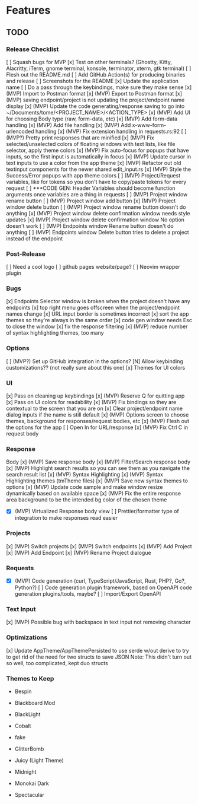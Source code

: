 # Features

## TODO

### Release Checklist
[ ] Squash bugs for MVP
[x] Test on other terminals? (Ghostty, Kitty, Alacritty, iTerm, gnome terminal, konsole, terminator, xterm, gtk terminal)
[ ] Flesh out the README.md
[ ] Add GitHub Action(s) for producing binaries and release
[ ] Screenshots for the README
[x] Update the application name
[ ] Do a pass through the keybindings, make sure they make sense
[x] (MVP) Import to Postman format
[x] (MVP) Export to Postman format
[x] (MVP) saving endpoint/project is not updating the project/endpoint name display
[x] (MVP) Update the code generating/response saving to go into ~/Documents/tome/<PROJECT_NAME>/<ACTION_TYPE>
[x] (MVP) Add UI for choosing Body type (raw, form-data, etc)
[x] (MVP) Add form-data handling
[x] (MVP) Add file handling
[x] (MVP) Add x-www-form-urlencoded handling
[x] (MVP) Fix extension handling in requests.rs:92
[ ] (MVP?) Pretty print responses that are minified
[x] (MVP) Fix selected/unselected colors of floating windows with text lists, like file selector, apply theme colors
[x] (MVP) Fix auto-focus for popups that have inputs, so the first input is automatically in focus
[x] (MVP) Update cursor in text inputs to use a color from the app theme
[x] (MVP) Refactor out old textinput components for the newer shared edit_input.rs
[x] (MVP) Style the Success/Error popups with app theme colors
[ ] (MVP) Project/Request variables, like for tokens so you don't have to copy/paste tokens for every request
[ ] ***CODE GEN: Header Variables should become function arguments once variables are a thing in requests
[ ] (MVP) Project window rename button
[ ] (MVP) Project window add button
[x] (MVP) Project window delete button
[ ] (MVP) Project window rename button doesn't do anything
[x] (MVP) Project window delete confirmation window needs style updates
[x] (MVP) Project window delete confirmation window No option doesn't work
[ ] (MVP) Endpoints window Rename button doesn't do anything
[ ] (MVP) Endpoints window Delete button tries to delete a project instead of the endpoint




### Post-Release
[ ] Need a cool logo
[ ] github pages website/page?
[ ] Neovim wrapper plugin

### Bugs
[x] Endpoints Selector window is broken when the project doesn't have any endpoints
[x] top right menu goes offscreen when the project/endpoint names change
[x] URL input border is sometimes incorrect
[x] sort the app themes so they're always in the same order
[x] code gen window needs Esc to close the window
[x] fix the response filtering
[x] (MVP) reduce number of syntax highlighting themes, too many


### Options
[ ] (MVP?) Set up GitHub integration in the options?
[N] Allow keybinding customizations?? (not really sure about this one)
[x] Themes for UI colors

### UI
[x] Pass on cleaning up keybindings
[x] (MVP) Reserve Q for quitting app
[x] Pass on UI colors for readability
[x] (MVP) Fix bindings so they are contextual to the screen that you are on
[x] Clear project/endpoint name dialog inputs if the name is still default
[x] (MVP) Options screen to choose themes, background for responses/request bodies, etc
[x] (MVP) Flesh out the options for the app
[ ] Open In for URL/response
[x] (MVP) Fix Ctrl C in request body

### Response
Body
[x] (MVP) Save response body
[x] (MVP) Filter/Search response body
[x] (MVP) Highlight search results so you can see them as you navigate the search result list
[x] (MVP) Syntax Highlighting
[x] (MVP) Syntax Highlighting themes (tmTheme files)
[x] (MVP) Save new syntax themes to options
[x] (MVP) Update code sample and make window resize dynamically based on available space
[x] (MVP) Fix the entire response area background to be the intended bg color of the chosen theme
* [x] (MVP) Virtualized Response body view
[ ] Prettier/formatter type of integration to make responses read easier

### Projects
[x] (MVP) Switch projects
[x] (MVP) Switch endpoints
[x] (MVP) Add Project
[x] (MVP) Add Endpoint
[x] (MVP) Rename Project dialogue

### Requests
* [x] (MVP) Code generation (curl, TypeScript/JavaScript, Rust, PHP?, Go?, Python?)
[ ] Code generation plugin framework, based on OpenAPI code generation plugins/tools, maybe?
[ ] Import/Export OpenAPI

### Text Input
[x] (MVP) Possible bug with backspace in text input not removing character

### Optimizations
[x] Update AppTheme/AppThemePersisted to use serde w/out derive to try to get rid of the need for two structs to save JSON
    Note: This didn't turn out so well, too complicated, kept duo structs


### Themes to Keep
- Bespin
- Blackboard Mod
- BlackLight
- Cobalt
- fake
- GlitterBomb

- Juicy (Light Theme)
- Midnight
- Monokai Dark
- Spectacular
